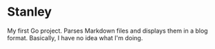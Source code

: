 Stanley
=======
My first Go project. Parses Markdown files and displays them in a blog format.
Basically, I have no idea what I'm doing.
